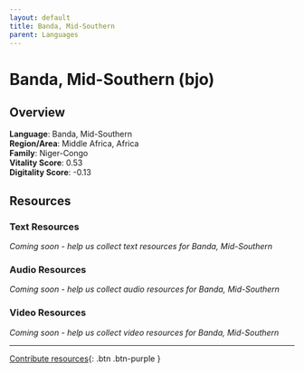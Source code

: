 ```yaml
---
layout: default
title: Banda, Mid-Southern
parent: Languages
---
```


# Banda, Mid-Southern (bjo)

## Overview

**Language**: Banda, Mid-Southern  
**Region/Area**: Middle Africa, Africa  
**Family**: Niger-Congo  
**Vitality Score**: 0.53  
**Digitality Score**: -0.13  

## Resources

### Text Resources
*Coming soon - help us collect text resources for Banda, Mid-Southern*

### Audio Resources
*Coming soon - help us collect audio resources for Banda, Mid-Southern*

### Video Resources
*Coming soon - help us collect video resources for Banda, Mid-Southern*

---

[Contribute resources](https://fairtrain.github.io/){: .btn .btn-purple }
